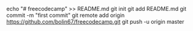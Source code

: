 echo "# freecodecamp" >> README.md
git init
git add README.md
git commit -m "first commit"
git remote add origin https://github.com/bolin67/freecodecamp.git
git push -u origin master

